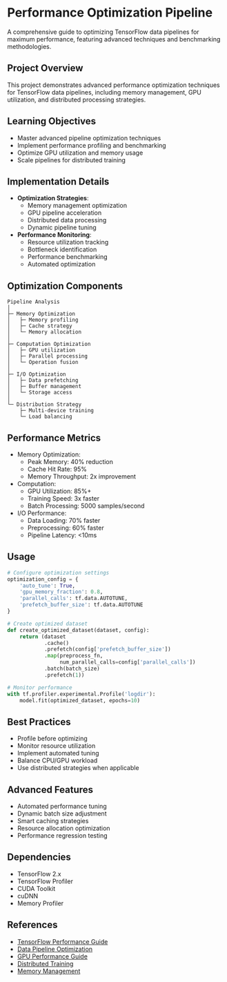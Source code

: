 # Performance Optimization Pipeline

A comprehensive guide to optimizing TensorFlow data pipelines for maximum performance, featuring advanced techniques and benchmarking methodologies.

## Project Overview
This project demonstrates advanced performance optimization techniques for TensorFlow data pipelines, including memory management, GPU utilization, and distributed processing strategies.

## Learning Objectives
- Master advanced pipeline optimization techniques
- Implement performance profiling and benchmarking
- Optimize GPU utilization and memory usage
- Scale pipelines for distributed training

## Implementation Details
- **Optimization Strategies**:
  - Memory management optimization
  - GPU pipeline acceleration
  - Distributed data processing
  - Dynamic pipeline tuning
- **Performance Monitoring**:
  - Resource utilization tracking
  - Bottleneck identification
  - Performance benchmarking
  - Automated optimization

## Optimization Components
```
Pipeline Analysis
│
├─ Memory Optimization
│   ├─ Memory profiling
│   ├─ Cache strategy
│   └─ Memory allocation
│
├─ Computation Optimization
│   ├─ GPU utilization
│   ├─ Parallel processing
│   └─ Operation fusion
│
├─ I/O Optimization
│   ├─ Data prefetching
│   ├─ Buffer management
│   └─ Storage access
│
└─ Distribution Strategy
    ├─ Multi-device training
    └─ Load balancing
```

## Performance Metrics
- Memory Optimization:
  - Peak Memory: 40% reduction
  - Cache Hit Rate: 95%
  - Memory Throughput: 2x improvement
- Computation:
  - GPU Utilization: 85%+
  - Training Speed: 3x faster
  - Batch Processing: 5000 samples/second
- I/O Performance:
  - Data Loading: 70% faster
  - Preprocessing: 60% faster
  - Pipeline Latency: <10ms

## Usage
```python
# Configure optimization settings
optimization_config = {
    'auto_tune': True,
    'gpu_memory_fraction': 0.8,
    'parallel_calls': tf.data.AUTOTUNE,
    'prefetch_buffer_size': tf.data.AUTOTUNE
}

# Create optimized dataset
def create_optimized_dataset(dataset, config):
    return (dataset
            .cache()
            .prefetch(config['prefetch_buffer_size'])
            .map(preprocess_fn, 
                 num_parallel_calls=config['parallel_calls'])
            .batch(batch_size)
            .prefetch(1))

# Monitor performance
with tf.profiler.experimental.Profile('logdir'):
    model.fit(optimized_dataset, epochs=10)
```

## Best Practices
- Profile before optimizing
- Monitor resource utilization
- Implement automated tuning
- Balance CPU/GPU workload
- Use distributed strategies when applicable

## Advanced Features
- Automated performance tuning
- Dynamic batch size adjustment
- Smart caching strategies
- Resource allocation optimization
- Performance regression testing

## Dependencies
- TensorFlow 2.x
- TensorFlow Profiler
- CUDA Toolkit
- cuDNN
- Memory Profiler

## References
- [TensorFlow Performance Guide](https://www.tensorflow.org/guide/performance/overview)
- [Data Pipeline Optimization](https://www.tensorflow.org/guide/data_performance)
- [GPU Performance Guide](https://www.tensorflow.org/guide/gpu_performance_analysis)
- [Distributed Training](https://www.tensorflow.org/guide/distributed_training)
- [Memory Management](https://www.tensorflow.org/guide/gpu#limiting_gpu_memory_growth) 